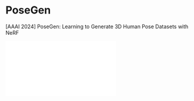 # PoseGen
[AAAI 2024] PoseGen: Learning to Generate 3D Human Pose Datasets with NeRF

![Funny Cat](Figures/PoseGenFramework.pdf)
